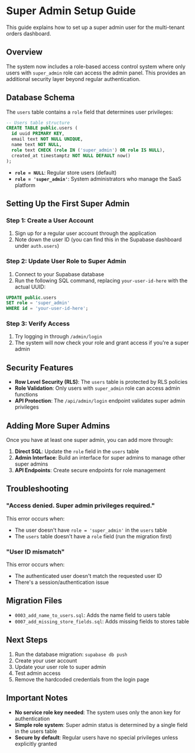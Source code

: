 # Super Admin Setup Guide

This guide explains how to set up a super admin user for the multi-tenant orders dashboard.

## Overview

The system now includes a role-based access control system where only users with `super_admin` role can access the admin panel. This provides an additional security layer beyond regular authentication.

## Database Schema

The `users` table contains a `role` field that determines user privileges:

```sql
-- Users table structure
CREATE TABLE public.users (
  id uuid PRIMARY KEY,
  email text NOT NULL UNIQUE,
  name text NOT NULL,
  role text CHECK (role IN ('super_admin') OR role IS NULL),
  created_at timestamptz NOT NULL DEFAULT now()
);
```

- **`role = NULL`**: Regular store users (default)
- **`role = 'super_admin'`**: System administrators who manage the SaaS platform

## Setting Up the First Super Admin

### Step 1: Create a User Account

1. Sign up for a regular user account through the application
2. Note down the user ID (you can find this in the Supabase dashboard under `auth.users`)

### Step 2: Update User Role to Super Admin

1. Connect to your Supabase database
2. Run the following SQL command, replacing `your-user-id-here` with the actual UUID:

```sql
UPDATE public.users 
SET role = 'super_admin' 
WHERE id = 'your-user-id-here';
```

### Step 3: Verify Access

1. Try logging in through `/admin/login`
2. The system will now check your role and grant access if you're a super admin

## Security Features

- **Row Level Security (RLS)**: The `users` table is protected by RLS policies
- **Role Validation**: Only users with `super_admin` role can access admin functions
- **API Protection**: The `/api/admin/login` endpoint validates super admin privileges

## Adding More Super Admins

Once you have at least one super admin, you can add more through:

1. **Direct SQL**: Update the `role` field in the `users` table
2. **Admin Interface**: Build an interface for super admins to manage other super admins
3. **API Endpoints**: Create secure endpoints for role management

## Troubleshooting

### "Access denied. Super admin privileges required."

This error occurs when:

- The user doesn't have `role = 'super_admin'` in the `users` table
- The `users` table doesn't have a `role` field (run the migration first)

### "User ID mismatch"

This error occurs when:

- The authenticated user doesn't match the requested user ID
- There's a session/authentication issue

## Migration Files

- `0003_add_name_to_users.sql`: Adds the name field to users table
- `0007_add_missing_store_fields.sql`: Adds missing fields to stores table

## Next Steps

1. Run the database migration: `supabase db push`
2. Create your user account
3. Update your user role to super admin
4. Test admin access
5. Remove the hardcoded credentials from the login page

## Important Notes

- **No service role key needed**: The system uses only the anon key for authentication
- **Simple role system**: Super admin status is determined by a single field in the users table
- **Secure by default**: Regular users have no special privileges unless explicitly granted
